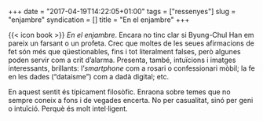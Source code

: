 +++
date = "2017-04-19T14:22:05+01:00"
tags = ["ressenyes"]
slug = "enjambre"
syndication = []
title = "En el enjambre"
+++

{{< icon book >}} *En el enjambre*. Encara no tinc clar si Byung-Chul Han em pareix un farsant o un profeta. Crec que moltes de les seues afirmacions de fet són més que qüestionables, fins i tot literalment falses, però algunes poden servir com a crit d’alarma. Presenta, també, intuïcions i imatges interessants, brillants: l’*smartphone* com a rosari o confessionari mòbil; la fe en les dades (“dataisme”) com a dadà digital; etc.

En aquest sentit és típicament filosòfic. Enraona sobre temes que no sempre coneix a fons i de vegades encerta. No per casualitat, sinó per geni o intuïció. Perquè és molt intel·ligent.